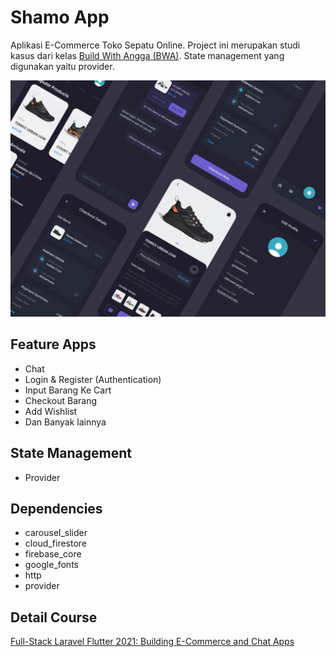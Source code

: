 # Shamo App
Aplikasi E-Commerce Toko Sepatu Online. Project ini merupakan studi kasus dari kelas [Build With Angga (BWA)](https://buildwithangga.com/kelas/full-stack-laravel-flutter-2021-building-e-commerce-and-chat-apps?thumbnail=7asQmz3rD9.128&main_leads=topics). State management yang digunakan yaitu provider.

![Thumbnail](https://github.com/triagung128/shamo/blob/master/assets/sneakpeak.png)

## Feature Apps
- Chat
- Login & Register (Authentication)
- Input Barang Ke Cart
- Checkout Barang
- Add Wishlist
- Dan Banyak lainnya

## State Management
- Provider

## Dependencies
- carousel_slider
- cloud_firestore
- firebase_core
- google_fonts
- http
- provider

## Detail Course
[Full-Stack Laravel Flutter 2021: Building E-Commerce and Chat Apps](https://buildwithangga.com/kelas/full-stack-laravel-flutter-2021-building-e-commerce-and-chat-apps?thumbnail=7asQmz3rD9.128&main_leads=topics)
